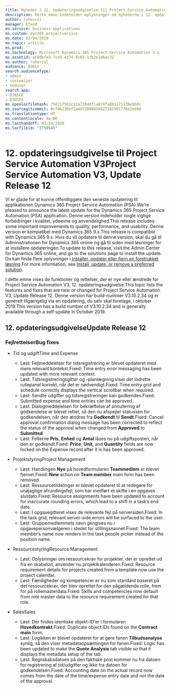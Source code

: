 ```yaml
---
title: Nyheder i 12. opdateringsudgivelse til Project Service Automation, V3
description: Dette emne indeholder oplysninger om nyhederne i 12. opdateringsudgivelse til Project Service Automation, V3.
author: ruhercul
manager: kfend
ms.service: business-applications
ms.custom: dyn365-projectservice
ms.date: 02/04/2020
ms.topic: article
ms.prod: ''
ms.technology: Microsoft Dynamics 365 Project Service Automation 3.x
ms.assetid: af8dbfe3-7ce9-4374-9c03-17b2e1d6ac32
ms.author: ruhercul
audience: Admin
search.audienceType:
- admin
- customizer
- enduser
search.app:
- D365CE
- D365PS
ms.openlocfilehash: 758717562c12a72848f1a874fa8b1171139ebb0c
ms.sourcegitcommit: 8c786230ef2a497280885b827162561776e2eb00
ms.translationtype: HT
ms.contentlocale: da-DK
ms.lasthandoff: 03/24/2020
ms.locfileid: "3750545"
---
```

# <a name="project-service-automation-v3-update-release-12"></a><span data-ttu-id="6b14d-103">12. opdateringsudgivelse til Project Service Automation V3</span><span class="sxs-lookup"><span data-stu-id="6b14d-103">Project Service Automation V3, Update Release 12</span></span>
<span data-ttu-id="6b14d-104">Vi er glade for at kunne offentliggøre den seneste opdatering til applikationen Dynamics 365 Project Service Automation (PSA).</span><span class="sxs-lookup"><span data-stu-id="6b14d-104">We’re pleased to announce the latest update for the Dynamics 365 Project Service Automation (PSA) application.</span></span> <span data-ttu-id="6b14d-105">Denne version indeholder nogle vigtige forbedringer i kvalitet, ydeevne og anvendelighed.</span><span class="sxs-lookup"><span data-stu-id="6b14d-105">This release includes some important improvements to quality, performance, and usability.</span></span> <span data-ttu-id="6b14d-106">Denne version er kompatibel med Dynamics 365 9.x.</span><span class="sxs-lookup"><span data-stu-id="6b14d-106">This release is compatible with Dynamics 365 9.x.</span></span> <span data-ttu-id="6b14d-107">Hvis du vil opdatere til denne version, skal du gå til Administrationen for Dynamics 365 online og gå til siden med løsninger for at installere opdateringen.</span><span class="sxs-lookup"><span data-stu-id="6b14d-107">To update to this release, visit the Admin Center for Dynamics 365 online, and go to the solutions page to install the update.</span></span> <span data-ttu-id="6b14d-108">Du kan finde flere oplysninger i [Installer, opdater eller fjern en foretrukket løsning](https://docs.microsoft.com/power-platform/admin/install-remove-preferred-solution).</span><span class="sxs-lookup"><span data-stu-id="6b14d-108">For more information, see [Install, update, or remove a preferred solution](https://docs.microsoft.com/power-platform/admin/install-remove-preferred-solution).</span></span>

<span data-ttu-id="6b14d-109">I dette emne vises de funktioner og rettelser, der er nye eller ændrede for Project Service Automation V3, 12. opdateringsudgivelse.</span><span class="sxs-lookup"><span data-stu-id="6b14d-109">This topic lists the features and fixes that are new or changed for Project Service Automation V3, Update Release 12.</span></span> <span data-ttu-id="6b14d-110">Denne version har build-nummer V3.10.2.34 og er generelt tilgængelig via en opdatering, du selv skal foretage, i oktober 2019.</span><span class="sxs-lookup"><span data-stu-id="6b14d-110">This version has a build number of V3.10.2.34 and is generally available through a self-update in October 2019.</span></span>

## <a name="update-release-12"></a><span data-ttu-id="6b14d-111">12. opdateringsudgivelse</span><span class="sxs-lookup"><span data-stu-id="6b14d-111">Update Release 12</span></span>

### <a name="bug-fixes"></a><span data-ttu-id="6b14d-112">Fejlrettelser</span><span class="sxs-lookup"><span data-stu-id="6b14d-112">Bug fixes</span></span>

- <span data-ttu-id="6b14d-113">Tid og udgift</span><span class="sxs-lookup"><span data-stu-id="6b14d-113">Time and Expense</span></span>

    - <span data-ttu-id="6b14d-114">Løst: Fejlmeddelelser for tidsregistrering er blevet opdateret med mere relevant kontekst.</span><span class="sxs-lookup"><span data-stu-id="6b14d-114">Fixed: Time entry error messaging has been updated with more relevant context.</span></span>
    - <span data-ttu-id="6b14d-115">Løst: Tidsregistreringsgitter og -planlægning viser det lodrette rullepanel korrekt, når det er nødvendigt.</span><span class="sxs-lookup"><span data-stu-id="6b14d-115">Fixed: Time entry grid and schedule correctly displays the vertical scrollbar when required.</span></span>
    - <span data-ttu-id="6b14d-116">Løst: Sendte udgifter og tidsregistreringer kan godkendes.</span><span class="sxs-lookup"><span data-stu-id="6b14d-116">Fixed: Submitted expense and time entries can be approved.</span></span>
    - <span data-ttu-id="6b14d-117">Løst: Dialogmeddelelsen for bekræftelse af annullering af godkendelse er blevet rettet, så den nu afspejler statussen for godkendelsen, når den ændres fra **Godkendt** til **Sendt**.</span><span class="sxs-lookup"><span data-stu-id="6b14d-117">Fixed: Cancel approval confirmation dialog message has been corrected to reflect the status of the approval when changed from **Approved** to **Submitted**.</span></span>
    - <span data-ttu-id="6b14d-118">Løst: Felterne **Pris**, **Enhed** og **Antal** låses nu på udgiftsposten, når den er godkendt.</span><span class="sxs-lookup"><span data-stu-id="6b14d-118">Fixed: **Price**, **Unit**, and **Quantity** fields are now locked on the Expense record after it is has been approved.</span></span>

- <span data-ttu-id="6b14d-119">Projektstyring</span><span class="sxs-lookup"><span data-stu-id="6b14d-119">Project Management</span></span>

    - <span data-ttu-id="6b14d-120">Løst: Handlingen **Nye** på hovedformularen **Teammedlem** er blevet fjernet.</span><span class="sxs-lookup"><span data-stu-id="6b14d-120">Fixed: **New** action on **Team member** main form has been removed.</span></span>
    - <span data-ttu-id="6b14d-121">Løst: Ressourcetildelinger er blevet opdateret til at redegøre for unøjagtige afrundingsfejl, som har medført et skifte i en opgaves slutdato.</span><span class="sxs-lookup"><span data-stu-id="6b14d-121">Fixed: Resource assignments have been updated to account for inaccurate rounding errors, which lead to a shift in a task’s end date.</span></span>
    - <span data-ttu-id="6b14d-122">Løst: I opgavegitteret vises de relevante fejl på serversiden.</span><span class="sxs-lookup"><span data-stu-id="6b14d-122">Fixed: In the task grid, relevant server-side errors will be surfaced to the user.</span></span>
    - <span data-ttu-id="6b14d-123">Løst: Gruppemedlemmets navn gengives nu i opgavepersonvælgeren i stedet for stillingsnavnet.</span><span class="sxs-lookup"><span data-stu-id="6b14d-123">Fixed: The team member’s name now renders in the task people picker instead of the position name.</span></span>

- <span data-ttu-id="6b14d-124">Ressourcestyring</span><span class="sxs-lookup"><span data-stu-id="6b14d-124">Resource Management</span></span>

    - <span data-ttu-id="6b14d-125">Løst: Oplysninger om ressourcekrav for projekter, der er oprettet ud fra en skabelon, anvender nu projektkalenderen.</span><span class="sxs-lookup"><span data-stu-id="6b14d-125">Fixed: Resource requirement details for projects created from a template now use the project calendar.</span></span>
    - <span data-ttu-id="6b14d-126">Løst: Færdigheder og kompetencer er nu som standard baseret på det ressourcekrav, der blev oprettet for den pågældende rolle, frem for på rollemasterdata.</span><span class="sxs-lookup"><span data-stu-id="6b14d-126">Fixed: Skills and competencies now default from role master data to the resource requirement created for that role.</span></span>

- <span data-ttu-id="6b14d-127">Sales</span><span class="sxs-lookup"><span data-stu-id="6b14d-127">Sales</span></span>

    - <span data-ttu-id="6b14d-128">Løst: Der findes identiske objekt-ID'er i formularen **Hovedkontrakt**.</span><span class="sxs-lookup"><span data-stu-id="6b14d-128">Fixed: Duplicate object IDs found on the **Contract main** form.</span></span>
    - <span data-ttu-id="6b14d-129">Løst: Logikken er blevet opdateret for at gøre fanen **Tilbudsanalyse** synlig, så den viser metadataopsætningen for fanen.</span><span class="sxs-lookup"><span data-stu-id="6b14d-129">Fixed: Logic has been updated to make the **Quote Analysis** tab visible so that it displays the metadata setup of the tab.</span></span>
    - <span data-ttu-id="6b14d-130">Løst: Regnskabsdatoen på den faktiske post kommer nu fra datoen for registrering af tid/udgifter og ikke fra datoen for godkendelsen.</span><span class="sxs-lookup"><span data-stu-id="6b14d-130">Fixed: Accounting date on the actual record now comes from the date of the time/expense entry date and not the date of the approval.</span></span>
